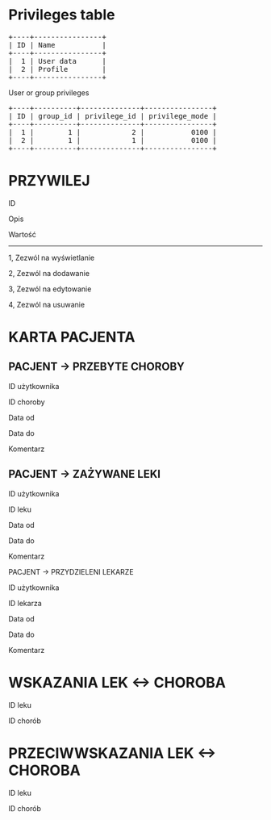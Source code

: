 Privileges table
=

<pre>
+----+----------------+
| ID | Name           |
+----+----------------+
|  1 | User data      |
|  2 | Profile        |
+----+----------------+
</pre>

User or group privileges

<pre>
+----+----------+--------------+----------------+
| ID | group_id | privilege_id | privilege_mode |
+----+----------+--------------+----------------+
|  1 |        1 |            2 |           0100 |
|  2 |        1 |            1 |           0100 |
+----+----------+--------------+----------------+
</pre>

             
PRZYWILEJ
=

ID

Opis

Wartość

---

1, Zezwól na wyświetlanie

2, Zezwól na dodawanie

3, Zezwól na edytowanie

4, Zezwól na usuwanie

KARTA PACJENTA
=

PACJENT -> PRZEBYTE CHOROBY
-

ID użytkownika

ID choroby

Data od

Data do

Komentarz

PACJENT -> ZAŻYWANE LEKI
-

ID użytkownika

ID leku

Data od

Data do

Komentarz

PACJENT -> PRZYDZIELENI LEKARZE

ID użytkownika

ID lekarza

Data od

Data do

Komentarz

WSKAZANIA LEK <-> CHOROBA
=

ID leku

ID chorób

PRZECIWWSKAZANIA LEK <-> CHOROBA
=

ID leku

ID chorób
